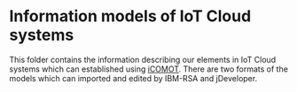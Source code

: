 # Information models of IoT Cloud systems

This folder contains the information describing our elements in IoT Cloud systems which can established using [iCOMOT](https://github.com/tuwiendsg/iCOMOT).
There are two formats of the models which can imported and edited by IBM-RSA and jDeveloper.
